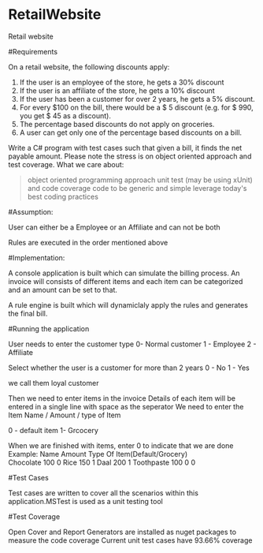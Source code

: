 # RetailWebsite
Retail website

#Requirements

On a retail website, the following discounts apply: 
1. If the user is an employee of the store, he gets a 30% discount 
2. If the user is an affiliate of the store, he gets a 10% discount 
3. If the user has been a customer for over 2 years, he gets a 5% discount. 
4. For every $100 on the bill, there would be a $ 5 discount (e.g. for $ 990, you get $ 45 as a discount). 
5. The percentage based discounts do not apply on groceries. 
6. A user can get only one of the percentage based discounts on a bill. 

Write a C# program with test cases such that given a bill, it finds the net payable amount. Please note the stress is on object oriented approach and test coverage. What we care about: 
> object oriented programming approach 
> unit test (may be using xUnit) and code coverage 
> code to be generic and simple 
> leverage today's best coding practices 

#Assumption:

User can either be a Employee or an Affiliate and can not be both

Rules are executed in the order mentioned above

#Implementation:

A console application is built which can simulate the billing process. An invoice will consists of different items and 
each item can be categorized and an amount can be set to that.

A rule engine is built which will dynamiclaly apply the rules and generates the final bill.

#Running the application

 User needs to enter the customer type 
 0- Normal customer
 1 - Employee
 2 - Affiliate
 
 Select whether the user is a customer for more than 2 years
 0 - No
 1 - Yes
 
 we call them loyal customer
 
 Then we need to enter items in the invoice 
 Details of each item will be entered in a single line with space as the seperator
 We need to enter the Item Name / Amount / type of Item
 
 0 - default item
 1- Grcocery
 
 When we are finished with items, enter 0 to indicate that we are done
 Example:
 Name       Amount  Type Of Item(Default/Grocery)  
 Chocolate 100 0
 Rice 150 1
 Daal 200 1
 Toothpaste 100 0
 0
 
 
 #Test Cases
 
 Test cases are written to cover all the scenarios within  this application.MSTest is used as a unit testing tool
 
#Test Coverage

Open Cover and Report Generators are installed as nuget packages to measure the code coverage
Current unit test cases have 93.66% coverage
